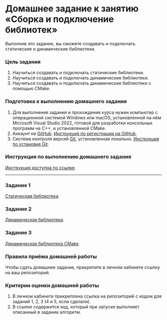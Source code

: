 # Домашнее задание к занятию «Сборка и подключение библиотек»

Выполнив это задание, вы сможете создавать и подключать статические и динамические библиотеки.

### Цель задания

1. Научиться создавать и подключать статические библиотеки.
2. Научиться создавать и подключать динамические библиотеки.
3. Научиться создавать и подключать динамические библиотеки с помощью CMake.

### Подготовка к выполнению домашнего задания

1. Для выполнения задания и прохождения курса нужен компьютер с операционной системой Windows или macOS, установленной на нём Microsoft Visual Studio 2022, готовой для разработки консольных программ на C++, и установленной CMake.
2. Аккаунт на [GitHub](https://github.com/). [Инструкция по регистрации на GitHub](https://github.com/netology-code/cppm-homeworks/tree/main/common/sign%20up).
3. Система контроля версий [Git](https://git-scm.com/), установленная локально. [Инструкция по установке Git](https://github.com/netology-code/cppm-homeworks/tree/main/common/download).

### Инструкция по выполнению домашнего задания

[Инструкция доступна по ссылке](https://github.com/netology-code/cppm-homeworks/blob/main/common/readme.md).

------

### Задание 1

[Статическая библиотека](01).

### Задание 2

[Динамическая библиотека](02).

### Задание 3

[Динамическая библиотека CMake](03).

### Правила приёма домашней работы

Чтобы сдать домашнее задание, прикрепите в личном кабинете ссылку на ваш репозиторий.

### Критерии оценки домашней работы

1. В личном кабинете прикреплена ссылка на репозиторий с кодом для заданий 1, 2, 3 (4 и 5, если сделали).
2. В ссылке содержится код, который при запуске выполняет описанный в задании алгоритм.




